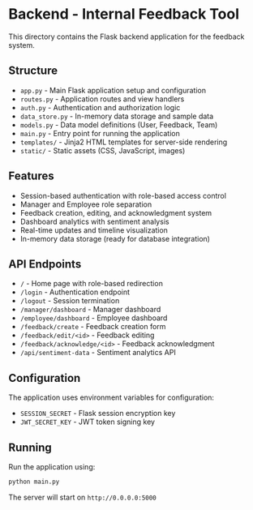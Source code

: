 # Backend - Internal Feedback Tool

This directory contains the Flask backend application for the feedback system.

## Structure

- `app.py` - Main Flask application setup and configuration
- `routes.py` - Application routes and view handlers
- `auth.py` - Authentication and authorization logic
- `data_store.py` - In-memory data storage and sample data
- `models.py` - Data model definitions (User, Feedback, Team)
- `main.py` - Entry point for running the application
- `templates/` - Jinja2 HTML templates for server-side rendering
- `static/` - Static assets (CSS, JavaScript, images)

## Features

- Session-based authentication with role-based access control
- Manager and Employee role separation
- Feedback creation, editing, and acknowledgment system
- Dashboard analytics with sentiment analysis
- Real-time updates and timeline visualization
- In-memory data storage (ready for database integration)

## API Endpoints

- `/` - Home page with role-based redirection
- `/login` - Authentication endpoint
- `/logout` - Session termination
- `/manager/dashboard` - Manager dashboard
- `/employee/dashboard` - Employee dashboard
- `/feedback/create` - Feedback creation form
- `/feedback/edit/<id>` - Feedback editing
- `/feedback/acknowledge/<id>` - Feedback acknowledgment
- `/api/sentiment-data` - Sentiment analytics API

## Configuration

The application uses environment variables for configuration:
- `SESSION_SECRET` - Flask session encryption key
- `JWT_SECRET_KEY` - JWT token signing key

## Running

Run the application using:
```bash
python main.py
```

The server will start on `http://0.0.0.0:5000`